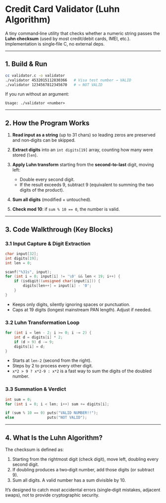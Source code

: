 # Credit Card Validator (Luhn Algorithm)

A tiny command‑line utility that checks whether a numeric string passes the **Luhn checksum** (used by most credit/debit cards, IMEI, etc.). Implementation is single‑file C, no external deps.

---

## 1. Build & Run

```bash
cc validator.c -o validator
./validator 4532015112830366   # Visa test number → VALID
./validator 1234567812345670   # → NOT VALID
```

If you run without an argument:

```
Usage: ./validator <number>
```

---

## 2. How the Program Works

1. **Read input as a string** (up to 31 chars) so leading zeros are preserved and non‑digits can be skipped.
2. **Extract digits** into an `int digits[19]` array, counting how many were stored (`len`).
3. **Apply Luhn transform** starting from the **second‑to‑last** digit, moving left:

   * Double every second digit.
   * If the result exceeds 9, subtract 9 (equivalent to summing the two digits of the product).
4. **Sum all digits** (modified + untouched).
5. **Check mod 10**: if `sum % 10 == 0`, the number is valid.

---

## 3. Code Walkthrough (Key Blocks)

### 3.1 Input Capture & Digit Extraction

```c
char input[32];
int digits[19];
int len = 0;

scanf("%31s", input);
for (int i = 0; input[i] != '\0' && len < 19; i++) {
    if (isdigit((unsigned char)input[i])) {
        digits[len++] = input[i] - '0';
    }
}
```

* Keeps only digits, silently ignoring spaces or punctuation.
* Caps at 19 digits (longest mainstream PAN length). Adjust if needed.

### 3.2 Luhn Transformation Loop

```c
for (int i = len - 2; i >= 0; i -= 2) {
    int d = digits[i] * 2;
    if (d > 9) d -= 9;
    digits[i] = d;
}
```

* Starts at `len-2` (second from the right).
* Steps by 2 to process every other digit.
* `x*2 > 9 ? x*2-9 : x*2` is a fast way to sum the digits of the doubled number.

### 3.3 Summation & Verdict

```c
int sum = 0;
for (int i = 0; i < len; i++) sum += digits[i];

if (sum % 10 == 0) puts("VALID NUMBER!!");
else               puts("NOT VALID");
```

---

## 4. What Is the Luhn Algorithm?

The checksum is defined as:

1. Starting from the rightmost digit (check digit), move left, doubling every second digit.
2. If doubling produces a two‑digit number, add those digits (or subtract 9).
3. Sum all digits. A valid number has a sum divisible by 10.

It’s designed to catch most accidental errors (single‑digit mistakes, adjacent swaps), not to provide cryptographic security.